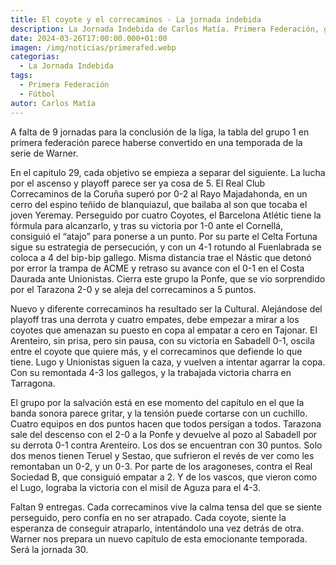 ```yaml
---
title: El coyote y el correcaminos - La jornada indebida
description: La Jornada Indebida de Carlos Matía. Primera Federación, grupo 1, jornada 29.
date: 2024-03-26T17:00:00.000+01:00
imagen: /img/noticias/primerafed.webp
categorias:
  - La Jornada Indebida
tags:
  - Primera Federación
  - Fútbol
autor: Carlos Matía
---
```


A falta de 9 jornadas para la conclusión de la liga, la tabla del grupo 1 en primera federación parece haberse convertido en una temporada de la serie de Warner.

En el capitulo 29, cada objetivo se empieza a separar del siguiente. La lucha por el ascenso y playoff parece ser ya cosa de 5. El Real Club Correcaminos de la Coruña superó por 0-2 al Rayo Majadahonda, en un cerro del espino teñido de blanquiazul, que bailaba al son que tocaba el joven Yeremay. Perseguido por cuatro Coyotes, el Barcelona Atlétic tiene la fórmula para alcanzarlo, y tras su victoria por 1-0 ante el Cornellá, consiguió el “atajo” para ponerse a un punto. Por su parte el Celta Fortuna sigue su estrategia de persecución, y con un 4-1 rotundo al Fuenlabrada se coloca a 4 del bip-bip gallego. Misma distancia trae el Nástic que detonó por error la trampa de ACME y retraso su avance con el 0-1 en el Costa Daurada ante Unionistas. Cierra este grupo la Ponfe, que se vio sorprendido por el Tarazona 2-0 y se aleja del correcaminos a 5 puntos.

Nuevo y diferente correcaminos ha resultado ser la Cultural. Alejándose del playoff tras una derrota y cuatro empates, debe empezar a mirar a los coyotes que amenazan su puesto en copa al empatar a cero en Tajonar. El Arenteiro, sin prisa, pero sin pausa, con su victoria en Sabadell 0-1, oscila entre el coyote que quiere más, y el correcaminos que defiende lo que tiene. Lugo y Unionistas siguen la caza, y vuelven a intentar agarrar la copa. Con su remontada 4-3 los gallegos, y la trabajada victoria charra en Tarragona.

El grupo por la salvación está en ese momento del capítulo en el que la banda sonora parece gritar, y la tensión puede cortarse con un cuchillo. Cuatro equipos en dos puntos hacen que todos persigan a todos. Tarazona sale del descenso con el 2-0 a la Ponfe y devuelve al pozo al Sabadell por su derrota 0-1 contra Arenteiro. Los dos se encuentran con 30 puntos. Solo dos menos tienen Teruel y Sestao, que sufrieron el revés de ver como les remontaban un 0-2, y un 0-3. Por parte de los aragoneses, contra el Real Sociedad B, que consiguió empatar a 2. Y de los vascos, que vieron como el Lugo, lograba la victoria con el misil de Aguza para el 4-3.

Faltan 9 entregas. Cada correcaminos vive la calma tensa del que se siente perseguido, pero confía en no ser atrapado. Cada coyote, siente la esperanza de conseguir atraparlo, intentándolo una vez detrás de otra. Warner nos prepara un nuevo capítulo de esta emocionante temporada. Será la jornada 30.
